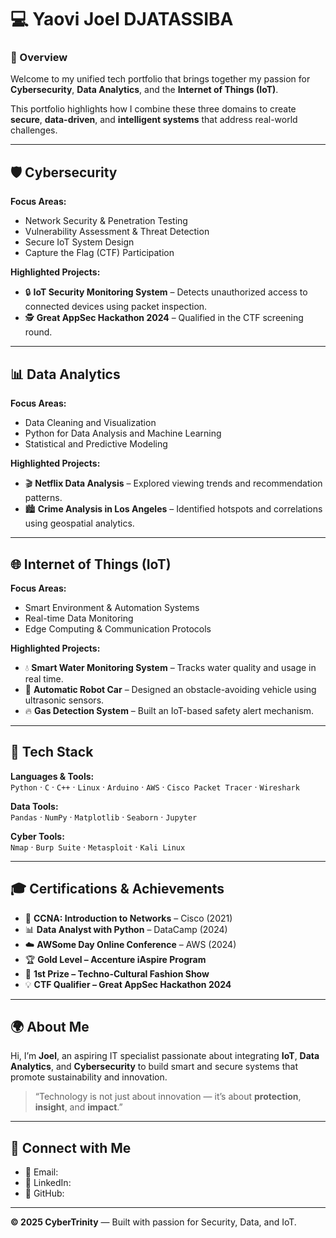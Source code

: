 # 💻 Yaovi Joel DJATASSIBA

### 🚀 Overview
Welcome to my unified tech portfolio that brings together my passion for **Cybersecurity**, **Data Analytics**, and the **Internet of Things (IoT)**.

This portfolio highlights how I combine these three domains to create **secure**, **data-driven**, and **intelligent systems** that address real-world challenges.

---

## 🛡️ Cybersecurity
**Focus Areas:**
- Network Security & Penetration Testing  
- Vulnerability Assessment & Threat Detection  
- Secure IoT System Design  
- Capture the Flag (CTF) Participation  

**Highlighted Projects:**
- 🔒 **IoT Security Monitoring System** – Detects unauthorized access to connected devices using packet inspection.  
- 🕵️ **Great AppSec Hackathon 2024** – Qualified in the CTF screening round.   

---

## 📊 Data Analytics
**Focus Areas:**
- Data Cleaning and Visualization  
- Python for Data Analysis and Machine Learning  
- Statistical and Predictive Modeling  

**Highlighted Projects:**
- 🎬 **Netflix Data Analysis** – Explored viewing trends and recommendation patterns.  
- 🏙️ **Crime Analysis in Los Angeles** – Identified hotspots and correlations using geospatial analytics.  

---

## 🌐 Internet of Things (IoT)
**Focus Areas:**
- Smart Environment & Automation Systems  
- Real-time Data Monitoring  
- Edge Computing & Communication Protocols  

**Highlighted Projects:**
- 💧 **Smart Water Monitoring System** – Tracks water quality and usage in real time.  
- 🤖 **Automatic Robot Car** – Designed an obstacle-avoiding vehicle using ultrasonic sensors.  
- 🔥 **Gas Detection System** – Built an IoT-based safety alert mechanism.  

---

## 🧩 Tech Stack
**Languages & Tools:**  
`Python` · `C` · `C++` · `Linux` · `Arduino` · `AWS` · `Cisco Packet Tracer` · `Wireshark`  

**Data Tools:**  
`Pandas` · `NumPy` · `Matplotlib` · `Seaborn` · `Jupyter`  

**Cyber Tools:**  
`Nmap` · `Burp Suite` · `Metasploit` · `Kali Linux`  

---

## 🎓 Certifications & Achievements
- 🧠 **CCNA: Introduction to Networks** – Cisco (2021)  
- 📊 **Data Analyst with Python** – DataCamp (2024)  
- ☁️ **AWSome Day Online Conference** – AWS (2024)  
- 🏆 **Gold Level – Accenture iAspire Program**  
- 🥇 **1st Prize – Techno-Cultural Fashion Show**  
- 💡 **CTF Qualifier – Great AppSec Hackathon 2024**  

---

## 🌍 About Me
Hi, I’m **Joel**, an aspiring IT specialist passionate about integrating **IoT**, **Data Analytics**, and **Cybersecurity** to build smart and secure systems that promote sustainability and innovation.

> “Technology is not just about innovation — it’s about **protection**, **insight**, and **impact**.”

---

## 🔗 Connect with Me
- 📧 Email:   
- 💼 LinkedIn: 
- 🧠 GitHub:   

---

**© 2025 CyberTrinity** — Built with passion for Security, Data, and IoT.
